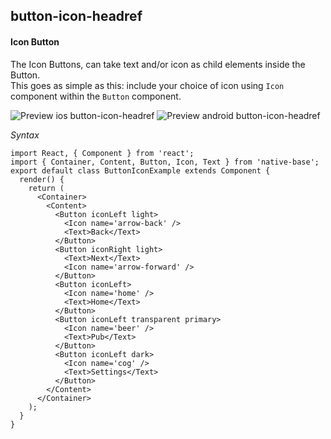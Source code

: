 ## button-icon-headref
#### Icon Button

The Icon Buttons, can take text and/or icon as child elements inside the Button.<br />
This goes as simple as this: include your choice of icon using <code>Icon</code> component within the <code>Button</code> component.<br />

![Preview ios button-icon-headref](https://github.com/GeekyAnts/NativeBase-KitchenSink/raw/master/screenshots/ios/button-icon.png)
![Preview android button-icon-headref](https://github.com/GeekyAnts/NativeBase-KitchenSink/raw/master/screenshots/android/button-icon.png)

*Syntax*

<pre class="line-numbers"><code class="language-jsx">import React, { Component } from 'react';
import { Container, Content, Button, Icon, Text } from 'native-base';
export default class ButtonIconExample extends Component {
  render() {
    return (
      &lt;Container>
        &lt;Content>
          &lt;Button iconLeft light>
            &lt;Icon name='arrow-back' />
            &lt;Text>Back&lt;/Text>
          &lt;/Button>
          &lt;Button iconRight light>
            &lt;Text>Next&lt;/Text>
            &lt;Icon name='arrow-forward' />
          &lt;/Button>
          &lt;Button iconLeft>
            &lt;Icon name='home' />
            &lt;Text>Home&lt;/Text>
          &lt;/Button>
          &lt;Button iconLeft transparent primary>
            &lt;Icon name='beer' />
            &lt;Text>Pub&lt;/Text>
          &lt;/Button>
          &lt;Button iconLeft dark>
            &lt;Icon name='cog' />
            &lt;Text>Settings&lt;/Text>
          &lt;/Button>
        &lt;/Content>
      &lt;/Container>
    );
  }
}</code></pre><br />

